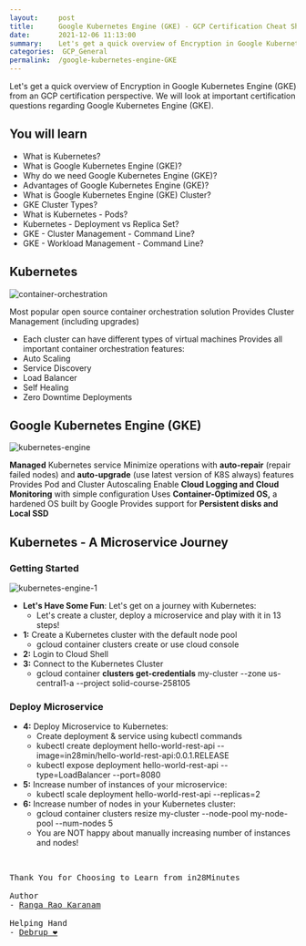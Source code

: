 ```yaml
---
layout:     post
title:      Google Kubernetes Engine (GKE) - GCP Certification Cheat Sheet
date:       2021-12-06 11:13:00
summary:    Let's get a quick overview of Encryption in Google Kubernetes Engine (GKE) from an GCP certification perspective. We will look at important certification questions regarding Google Kubernetes Engine (GKE).
categories:  GCP_General
permalink:  /google-kubernetes-engine-GKE
---
```

Let's get a quick overview of Encryption in Google Kubernetes Engine (GKE) from an GCP certification perspective. We will look at important certification questions regarding Google Kubernetes Engine (GKE).

## You will learn
- What is Kubernetes?
- What is Google Kubernetes Engine (GKE)?
- Why do we need Google Kubernetes Engine (GKE)?
- Advantages of Google Kubernetes Engine (GKE)?
- What is Google Kubernetes Engine (GKE) Cluster?
- GKE Cluster Types?
- What is Kubernetes - Pods?
- Kubernetes - Deployment vs Replica Set?
- GKE - Cluster Management - Command Line?
- GKE - Workload Management - Command Line?

## Kubernetes

![container-orchestration](https://user-images.githubusercontent.com/57451228/144887464-a10eb4f3-24aa-4c0a-bca8-3e87716c49ff.png)


Most popular open source container orchestration solution
Provides Cluster Management (including upgrades)
 - Each cluster can have different types of virtual machines
Provides all important container orchestration features:
 - Auto Scaling
 - Service Discovery
 - Load Balancer
 - Self Healing
 - Zero Downtime Deployments

## Google Kubernetes Engine (GKE)

![kubernetes-engine](https://user-images.githubusercontent.com/57451228/144887611-b39aabbf-7acc-4788-a2d4-b287f7ad16df.png)


**Managed** Kubernetes service
Minimize operations with **auto-repair** (repair failed nodes) and **auto-upgrade** (use latest version of K8S always) features
Provides Pod and Cluster Autoscaling
Enable **Cloud Logging and Cloud Monitoring** with simple configuration
Uses **Container-Optimized OS,** a hardened OS built by Google
Provides support for **Persistent disks and Local SSD**

## Kubernetes - A Microservice Journey 

### Getting Started

![kubernetes-engine-1](https://user-images.githubusercontent.com/57451228/144887814-cdd4bb9b-1969-4880-9a39-ff15d3d5ac30.png)


- **Let's Have Some Fun**: Let's get on a journey with Kubernetes:
  - Let's create a cluster, deploy a microservice and play with it in 13 steps!
- **1:** Create a Kubernetes cluster with the default node pool
  - gcloud container clusters create or use cloud console
- **2:** Login to Cloud Shell
- **3:** Connect to the Kubernetes Cluster
  - gcloud container **clusters get-credentials** my-cluster --zone us-central1-a --project solid-course-258105

### Deploy Microservice

- **4:** Deploy Microservice to Kubernetes:
  - Create deployment & service using kubectl commands
   - kubectl create deployment hello-world-rest-api --image=in28min/hello-world-rest-api:0.0.1.RELEASE
   - kubectl expose deployment hello-world-rest-api --type=LoadBalancer --port=8080
- **5:** Increase number of instances of your microservice:
  - kubectl scale deployment hello-world-rest-api --replicas=2
- **6:** Increase number of nodes in your Kubernetes cluster:
  - gcloud container clusters resize my-cluster --node-pool my-node-pool --num-nodes 5
  - You are NOT happy about manually increasing number of instances and nodes!

<BR/>


<pre>
Thank You for Choosing to Learn from in28Minutes

Author
- <a href="https://www.linkedin.com/in/rangakaranam/">Ranga Rao Karanam</a>

Helping Hand
- <a href="https://www.linkedin.com/in/debrup-365/">Debrup ❤️</a>
</pre>

